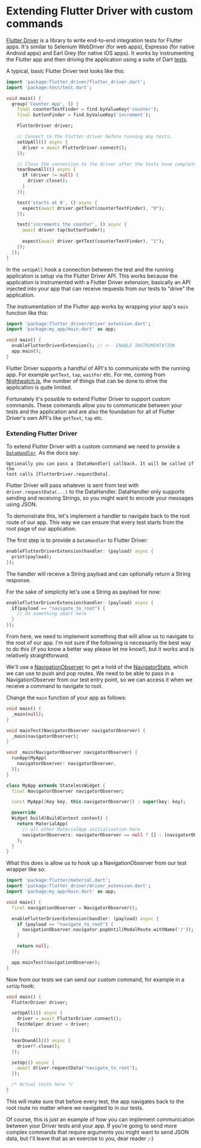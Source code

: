 # Extending Flutter Driver with custom commands

[Flutter Driver](https://flutter.dev/docs/cookbook/testing/integration/introduction) is a library to write end-to-end integration tests for Flutter apps. It's similar to Selenium WebDriver (for web apps), Espresso (for native Android apps) and Earl Grey (for native iOS apps). It works by instrumenting the Flutter app and then driving the application using a suite of Dart [tests](https://pub.dev/packages/test).

A typical, basic Flutter Driver test looks like this:

```dart
import 'package:flutter_driver/flutter_driver.dart';
import 'package:test/test.dart';

void main() {
  group('Counter App', () {
    final counterTextFinder = find.byValueKey('counter');
    final buttonFinder = find.byValueKey('increment');

    FlutterDriver driver;

    // Connect to the Flutter driver before running any tests.
    setUpAll(() async {
      driver = await FlutterDriver.connect();
    });

    // Close the connection to the driver after the tests have completed.
    tearDownAll(() async {
      if (driver != null) {
        driver.close();
      }
    });

    test('starts at 0', () async {
      expect(await driver.getText(counterTextFinder), "0");
    });

    test('increments the counter', () async {
      await driver.tap(buttonFinder);
      
      expect(await driver.getText(counterTextFinder), "1");
    });
  });
}
```

In the `setUpAll` hook a connection between the test and the running application is setup via the Flutter Driver API. This works because the application is instrumented with a Flutter Driver extension; basically an API injected into your app that can receive requests from our tests to "drive" the application.

The instrumentation of the Flutter app works by wrapping your app's `main` function like this:

```dart
import 'package:flutter_driver/driver_extension.dart';
import 'package:my_app/main.dart' as app;

void main() {
  enableFlutterDriverExtension(); // <-- ENABLE INSTRUMENTATION
  app.main();
}
```

Flutter Driver supports a handful of API's to communicate with the running app. For example `getText`, `tap`, `waitFor` etc. For me, coming from [Nightwatch.js](http://nightwatchjs.org/), the number of things that can be done to drive the application is quite limited.

Fortunately it's possible to extend Flutter Driver to support custom commands. These commands allow you to communicate between your tests and the application and are also the foundation for all of Flutter Driver's own API's like `getText`, `tap` etc.

### Extending Flutter Driver

To extend Flutter Driver with a custom command we need to provide a [`DataHandler`](https://api.flutter.dev/flutter/flutter_driver_extension/DataHandler.html). As the docs say:

```
Optionally you can pass a [DataHandler] callback. It will be called if the
test calls [FlutterDriver.requestData].
```

Flutter Driver will pass whatever is sent from test with `driver.requestData(...)` to the DataHandler. DataHandler only supports sending and receiving Strings, so you might want to encode your messages using JSON.

To demonstrate this, let's implement a handler to navigate back to the root route of our app. This way we can ensure that every test starts from the root page of our application.

The first step is to provide a `DataHandler` to Flutter Driver:

```dart
enableFlutterDriverExtension(handler: (payload) async {
  print(payload);
});
```

The handler will receive a String payload and can optionally return a String response.

For the sake of simplicity let's use a String as payload for now:

```dart
enableFlutterDriverExtension(handler: (payload) async {
  if(payload == "navigate_to_root") {
    // do something smart here
  }
});
```

From here, we need to implement something that will allow us to navigate to the root of our app. I'm not sure if the following is necessarily the best way to do this (if you know a better way please let me know!), but it works and is relatively straightforward.

We'll use a [NavigationObserver](https://api.flutter.dev/flutter/widgets/NavigatorObserver-class.html) to get a hold of the [NavigatorState](https://api.flutter.dev/flutter/widgets/NavigatorState-class.html), which we can use to push and pop routes. We need to be able to pass in a NavigationObserver from our test entry point,  so we can access it when we receive a command to navigate to root.

Change the `main` function of your app as follows:

```dart
void main() {
  _main(null);
}

void mainTest(NavigatorObserver navigatorObserver) {
  _main(navigatorObserver);
}

void _main(NavigatorObserver navigatorObserver) {
  runApp(MyApp(
    navigatorObserver: navigatorObserver,
  ));
}

class MyApp extends StatelessWidget {
  final NavigatorObserver navigatorObserver;

  const MyApp({Key key, this.navigatorObserver}) : super(key: key);

  @override
  Widget build(BuildContext context) {
    return MaterialApp(
      // all other MaterialApp initialisation here
      navigatorObservers: navigatorObserver == null ? [] : [navigatorObserver],
    );
  }
}
```

What this does is allow us to hook up a NavigationObserver from our test wrapper like so:

```dart
import 'package:flutter/material.dart';
import 'package:flutter_driver/driver_extension.dart';
import 'package:my_app/main.dart' as app;

void main() {
  final navigationObserver = NavigatorObserver();

  enableFlutterDriverExtension(handler: (payload) async {
    if (payload == "navigate_to_root") {
      navigationObserver.navigator.popUntil(ModalRoute.withName('/'));
    }

    return null;
  });

  app.mainTest(navigationObserver);
}

```

Now from our tests we can send our custom command, for example in a `setUp` hook:

```dart
void main() {
  FlutterDriver driver;

  setUpAll(() async {
    driver = await FlutterDriver.connect();
    TestHelper.driver = driver;
  });

  tearDownAll(() async {
    driver?.close();
  });

  setUp(() async {
    await driver.requestData("navigate_to_root");
  });	

  /* Actual tests here */
}
```

This will make sure that before every test, the app navigates back to the root route no matter where we navigated to in our tests.

Of course, this is just an example of how you can implement communication between your Driver tests and your app. If you're going to send more complex commands that require arguments you might want to send JSON data, but I'll leave that as an exercise to you, dear reader ;-)


